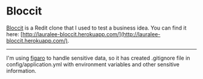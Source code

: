Bloccit 
=== 
[Bloccit](http://lauralee-bloccit.herokuapp.com/) is a Redit clone that I used to test a business idea.  You can find it here: [http://lauralee-bloccit.herokuapp.com/](http://lauralee-bloccit.herokuapp.com/). 

-----

I'm using [figaro](https://github.com/laserlemon/figaro) to handle sensitive data, so it has created .gitignore file in config/application.yml with environment variables and other sensitive information.